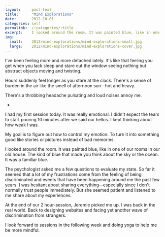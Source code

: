 ```yaml
---
layout:     post-text
title:      "Mind Explorations"
date:       2012-10-01
categories: self
permalink:  /:categories/:title
excerpt:    I looked around the room. It was painted blue, like in one of our rooms in our old house. The kind of blue that made you think about the sky or the ocean.
img:
  small:    2012/mind-explorations/mind-explorations-small.jpg
  large:    2012/mind-explorations/mind-explorations-cover.jpg
---
```

I've been feeling more and more detached lately. It's like that feeling you get when you lack sleep and stare out the window seeing nothing but abstract objects moving and twisting.

Hours suddenly feel longer as you stare at the clock. There's a sense of burden in the air like the smell of afternoon sun&mdash;hot and heavy.

There's a throbbing headache pulsating and loud noises annoy me.

-

I had my first session today. It was really emotional. I didn't expect the tears to start pouring 10 minutes after we said our hellos. I kept thinking about how weak I was.

My goal is to figure out how to control my emotion. To turn it into something good like stories or pictures instead of bad memories.

I looked around the room. It was painted blue, like in one of our rooms in our old house. The kind of blue that made you think about the sky or the ocean. It was a familiar blue.

The psychologist asked me a few questions to evaluate my state. So far it seemed that a lot of my frustrations come from the feeling of being discriminated and events that have been happening around me the past few years. I was hesitant about sharing everything&mdash;especially since I don't normally trust people immediately. But she seemed patient and listened to me share about my experiences.

At the end of our 2 hour-session, Jeremie picked me up. I was back in the real world. Back to designing websites and facing yet another wave of discrimination from strangers.

I look forward to sessions in the following week and doing yoga to help me be more mindful.
